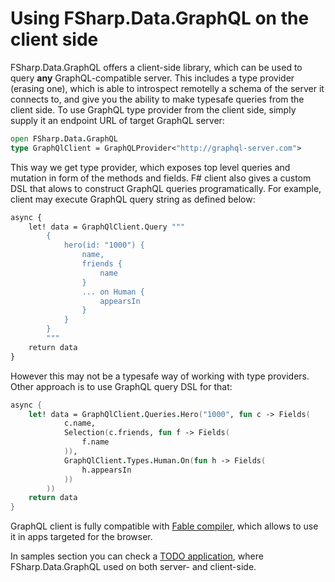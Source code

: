 Using FSharp.Data.GraphQL on the client side
========================

FSharp.Data.GraphQL offers a client-side library, which can be used to query **any** GraphQL-compatible server. This includes a type provider (erasing one), which is able to introspect remotelly a schema of the server it connects to, and give you the ability to make typesafe queries from the client side. To use GraphQL type provider from the client side, simply supply it an endpoint URL of target GraphQL server:

```fsharp
open FSharp.Data.GraphQL
type GraphQlClient = GraphQLProvider<"http://graphql-server.com">
```

This way we get type provider, which exposes top level queries and mutation in form of the methods and fields. F# client also gives a custom DSL that alows to construct GraphQL queries programatically. For example, client may execute GraphQL query string as defined below:

```graphql
async {
    let! data = GraphQlClient.Query """
        {
            hero(id: "1000") {
                name,
                friends {
                    name
                }
                ... on Human {
                    appearsIn
                }
            }
        }
        """
    return data
}
```

However this may not be a typesafe way of working with type providers. Other approach is to use GraphQL query DSL for that:

```fsharp
async {
    let! data = GraphQlClient.Queries.Hero("1000", fun c -> Fields(
            c.name,
            Selection(c.friends, fun f -> Fields(
                f.name
            )),
            GraphQlClient.Types.Human.On(fun h -> Fields(
                h.appearsIn
            ))
        ))
    return data
}
```

GraphQL client is fully compatible with [Fable compiler](https://fable-compiler.github.io/), which allows to use it in apps targeted for the browser.

In samples section you can check a [TODO application](https://github.com/bazingatechnologies/FSharp.Data.GraphQL/tree/dev/samples/todo-graphql), where FSharp.Data.GraphQL used on both server- and client-side.